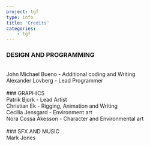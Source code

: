 ```yaml
---
project: tgf
type: info
title: 'Credits'
categories: 
    - tgf
---
```

### DESIGN AND PROGRAMMING
<br>
John Michael Bueno - Additional coding and Writing
<br>
Alexander Lovberg - Lead Programmer
<br>
<br>
### GRAPHICS
<br>
Patrik Bjork - Lead Artist
<br>
Christian Ek - Rigging, Animation and Writing
<br>
Cecilia Jensgard - Environment art
<br>
Nora Cossa Akesson - Character and Environmental art
<br>
<br>
### SFX AND MUSIC
<br>
Mark Jones
<br>
<br>